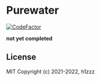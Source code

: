 # Purewater

[![CodeFactor](https://www.codefactor.io/repository/github/h1zzz/purewater/badge)](https://www.codefactor.io/repository/github/h1zzz/purewater)

**not yet completed**

## License

MIT Copyright (c) 2021-2022, h1zzz
